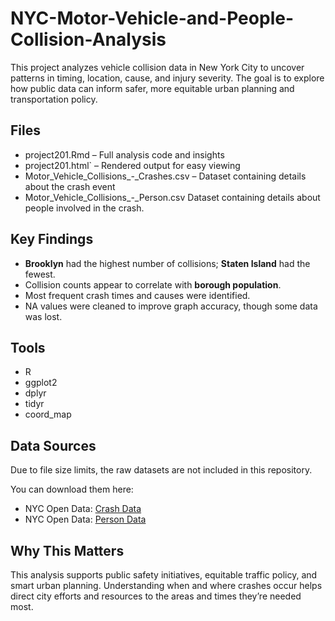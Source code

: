 # NYC-Motor-Vehicle-and-People-Collision-Analysis

This project analyzes vehicle collision data in New York City to uncover patterns in timing, location, cause, and injury severity. The goal is to explore how public data can inform safer, more equitable urban planning and transportation policy.

## Files
- project201.Rmd – Full analysis code and insights
- project201.html` – Rendered output for easy viewing
- Motor_Vehicle_Collisions_-_Crashes.csv – Dataset containing details about the crash event
- Motor_Vehicle_Collisions_-_Person.csv Dataset containing details about people involved in the crash.

## Key Findings
- **Brooklyn** had the highest number of collisions; **Staten Island** had the fewest.
- Collision counts appear to correlate with **borough population**.
- Most frequent crash times and causes were identified.
- NA values were cleaned to improve graph accuracy, though some data was lost.

## Tools
- R
- ggplot2
- dplyr
- tidyr
- coord_map

## Data Sources
Due to file size limits, the raw datasets are not included in this repository.

You can download them here:
- NYC Open Data: [Crash Data](https://data.cityofnewyork.us/Public-Safety/Motor-Vehicle-Collisions-Crashes/h9gi-nx95/about_data)
- NYC Open Data: [Person Data](https://data.cityofnewyork.us/Public-Safety/Motor-Vehicle-Collisions-Person/f55k-p6yu/about_data)

## Why This Matters
This analysis supports public safety initiatives, equitable traffic policy, and smart urban planning. Understanding when and where crashes occur helps direct city efforts and resources to the areas and times they’re needed most.
